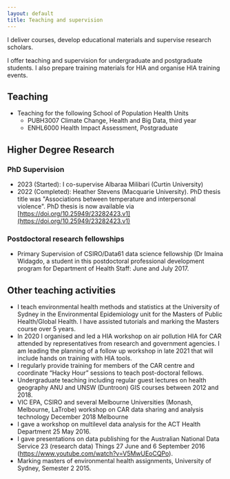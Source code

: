 ```yaml
---
layout: default
title: Teaching and supervision
---
```


I deliver courses, develop educational materials and supervise research scholars.

I offer teaching and supervision for undergraduate and postgraduate students. I also prepare training materials for HIA and organise HIA training events.

## Teaching

- Teaching for the following School of Population Health Units
    - PUBH3007 Climate Change, Health and Big Data, third year
    - ENHL6000 Health Impact Assessment, Postgraduate
        
## Higher Degree Research

### PhD Supervision

- 2023 (Started): I co-supervise Albaraa Milibari (Curtin University) 
- 2022 (Completed): Heather Stevens (Macquarie University). PhD thesis title was "Associations between temperature and interpersonal violence". PhD thesis is now available via [https://doi.org/10.25949/23282423.v1](https://doi.org/10.25949/23282423.v1)

### Postdoctoral research fellowships

- Primary Supervision of CSIRO/Data61 data science fellowship (Dr Imaina Widagdo, a student in this postdoctoral professional development program for Department of Health Staff: June and July 2017.

## Other teaching activities

- I teach environmental health methods and statistics at the University of Sydney in the Environmental Epidemiology unit for the Masters of Public Health/Global Health. I have assisted tutorials and marking the Masters course over 5 years.
- In 2020 I organised and led a HIA workshop on air pollution HIA for CAR attended by representatives from research and government agencies. I am leading the planning of a follow up workshop in late 2021 that will include hands on training with HIA tools.
- I regularly provide training for members of the CAR centre and coordinate “Hacky Hour” sessions to teach post-doctoral fellows.
- Undergraduate teaching including regular guest lectures on health geography ANU and UNSW (Duntroon) GIS courses between 2012 and 2018.
- VIC EPA, CSIRO and several Melbourne Universities (Monash, Melbourne, LaTrobe) workshop on CAR data sharing and analysis technology December 2018 Melbourne
- I gave a workshop on multilevel data analysis for the ACT Health Department 25 May 2016.
- I gave presentations on data publishing for the Australian National Data Service 23 (research data) Things 27 June and 6 September 2016 (https://www.youtube.com/watch?v=V5MwUEoCQPo).
- Marking masters of environmental health assignments, University of Sydney, Semester 2 2015.
